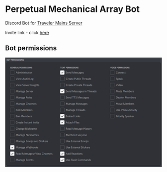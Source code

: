 # Perpetual Mechanical Array Bot

Discord Bot for [Traveler Mains Server](https://discord.gg/RsdUnupKpj)

Invite link - click [here](https://discord.com/api/oauth2/authorize?client_id=914932368647815230&permissions=277562313792&scope=bot%20applications.commands)

## Bot permissions

![Bot Permissions](./assets/2021-11-29-23-33-50-image.png)
